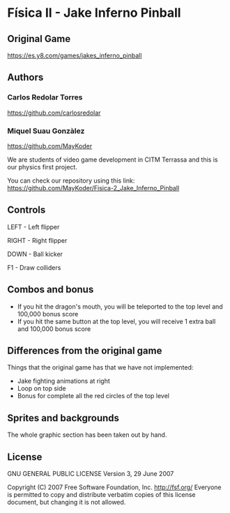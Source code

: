 # Física II - Jake Inferno Pinball

## Original Game
https://es.y8.com/games/jakes_inferno_pinball


## Authors

### Carlos Redolar Torres
https://github.com/carlosredolar

### Miquel Suau Gonzàlez
https://github.com/MayKoder


We are students of video game development in CITM Terrassa and this is our physics first project.  

You can check our repository using this link: https://github.com/MayKoder/Fisica-2_Jake_Inferno_Pinball


## Controls 
LEFT - Left flipper

RIGHT - Right flipper

DOWN - Ball kicker

F1 - Draw colliders


## Combos and bonus
- If you hit the dragon's mouth, you will be teleported to the top level and 100,000 bonus score
- If you hit the same button at the top level, you will receive 1 extra ball and 100,000 bonus score


## Differences from the original game
Things that the original game has that we have not implemented:
- Jake fighting animations at right
- Loop on top side
- Bonus for complete all the red circles of the top level


## Sprites and backgrounds
The whole graphic section has been taken out by hand.


## License 

GNU GENERAL PUBLIC LICENSE
                       Version 3, 29 June 2007

 Copyright (C) 2007 Free Software Foundation, Inc. <http://fsf.org/>
 Everyone is permitted to copy and distribute verbatim copies
 of this license document, but changing it is not allowed.



